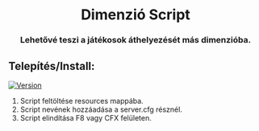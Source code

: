 <h1 align="center">Dimenzió Script</h1>

<h3 align="center">
    Lehetővé teszi a játékosok áthelyezését más dimenzióba.
</h3>

## Telepítés/Install:
[![Version](https://img.shields.io/badge/Version-1.0-brightgreen.svg)]()
1. Script feltöltése resources mappába.
2. Script nevének hozzáadása a server.cfg résznél.
3. Script elindítása F8 vagy CFX felületen.
